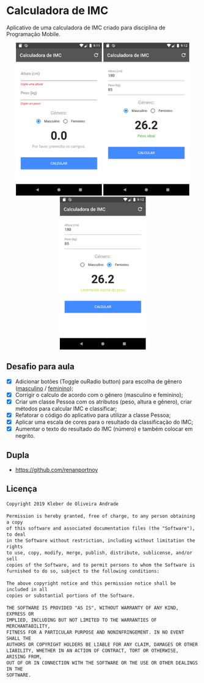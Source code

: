 # Calculadora de IMC

Aplicativo de uma calculadora de IMC criado para disciplina de Programação Mobile.

<p align="center">
    <img src="https://github.com/parklez/flutter-mobile-classes/blob/main/calculadora-imc-aulas-flutter/images/screenshot_1.png" height="400"/>
    <img src="https://github.com/parklez/flutter-mobile-classes/blob/main/calculadora-imc-aulas-flutter/images/screenshot_2.png" height="400"/>
    <img src="https://github.com/parklez/flutter-mobile-classes/blob/main/calculadora-imc-aulas-flutter/images/screenshot_3.png" height="400"/>
</p>

## Desafio para aula

* [x] Adicionar botões (Toggle ouRadio button) para escolha de gênero ([masculino](https://indicedemassacorporal.com/movel/calculo-imc-masculino.html) / [feminino](https://indicedemassacorporal.com/movel/calculo-imc-feminino.html));
* [x] Corrigir o calculo de acordo com o gênero (masculino e feminino);
* [x] Criar um classe Pessoa com os atributos (peso, altura e gênero), criar métodos para calcular IMC e classificar;
* [x] Refatorar o código do aplicativo para utilizar a classe Pessoa;
* [x] Aplicar uma escala de cores para o resultado da classificação do IMC;
* [x] Aumentar o texto do resultado do IMC (número) e também colocar em negrito.

## Dupla
 - https://github.com/renanportnoy

## Licença

    Copyright 2019 Kleber de Oliveira Andrade
    
    Permission is hereby granted, free of charge, to any person obtaining a copy
    of this software and associated documentation files (the "Software"), to deal
    in the Software without restriction, including without limitation the rights
    to use, copy, modify, merge, publish, distribute, sublicense, and/or sell
    copies of the Software, and to permit persons to whom the Software is
    furnished to do so, subject to the following conditions:
    
    The above copyright notice and this permission notice shall be included in all
    copies or substantial portions of the Software.
    
    THE SOFTWARE IS PROVIDED "AS IS", WITHOUT WARRANTY OF ANY KIND, EXPRESS OR
    IMPLIED, INCLUDING BUT NOT LIMITED TO THE WARRANTIES OF MERCHANTABILITY,
    FITNESS FOR A PARTICULAR PURPOSE AND NONINFRINGEMENT. IN NO EVENT SHALL THE
    AUTHORS OR COPYRIGHT HOLDERS BE LIABLE FOR ANY CLAIM, DAMAGES OR OTHER
    LIABILITY, WHETHER IN AN ACTION OF CONTRACT, TORT OR OTHERWISE, ARISING FROM,
    OUT OF OR IN CONNECTION WITH THE SOFTWARE OR THE USE OR OTHER DEALINGS IN THE
    SOFTWARE.
